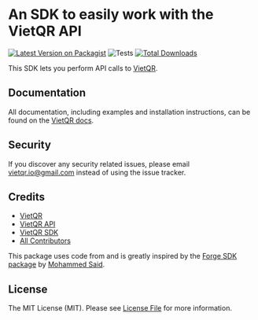 # An SDK to easily work with the VietQR API

[![Latest Version on Packagist](https://img.shields.io/packagist/v/dungphanxuan/vietqr-php-sdk.svg?style=flat-square)](https://packagist.org/packages/dungphanxuan/vietqr-php-sdk)
![Tests](https://github.com/dungphanxuan/vietqr-php-sdk/workflows/run-tests/badge.svg)
[![Total Downloads](https://img.shields.io/packagist/dt/dungphanxuan/vietqr-php-sdk.svg?style=flat-square)](https://packagist.org/packages/dungphanxuan/vietqr-php-sdk)

This SDK lets you perform API calls to [VietQR](https://www.vietqr.io).

## Documentation

All documentation, including examples and installation instructions, can be found on the [VietQR docs](https://www.vietqr.io).

## Security

If you discover any security related issues, please email vietqr.io@gmail.com instead of using the issue tracker.

## Credits

 * [VietQR](https://www.vietqr.io)
 * [VietQR API](https://www.vietqr.io/api)
 * [VietQR SDK]()
 * [All Contributors](../../contributors)

This package uses code from and is greatly inspired by the [Forge SDK package](https://github.com/themsaid/forge-sdk) by [Mohammed Said](https://github.com/themsaid).

## License

The MIT License (MIT). Please see [License File](LICENSE.md) for more information.
